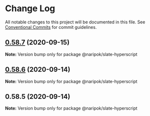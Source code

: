 # Change Log

All notable changes to this project will be documented in this file.
See [Conventional Commits](https://conventionalcommits.org) for commit guidelines.

## [0.58.7](https://github.com/naripok/slate/compare/@naripok/slate-hyperscript@0.58.6...@naripok/slate-hyperscript@0.58.7) (2020-09-15)

**Note:** Version bump only for package @naripok/slate-hyperscript





## [0.58.6](https://github.com/naripok/slate/compare/@naripok/slate-hyperscript@0.58.5...@naripok/slate-hyperscript@0.58.6) (2020-09-14)

**Note:** Version bump only for package @naripok/slate-hyperscript

## 0.58.5 (2020-09-14)

**Note:** Version bump only for package @naripok/slate-hyperscript
